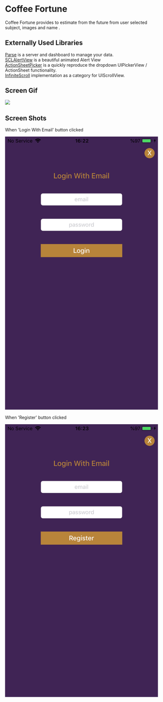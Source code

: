 <h1>Coffee Fortune</h1>
Coffee Fortune provides to estimate from the future from user selected subject, images and name .

<h2>Externally Used Libraries</h2>
<a href = "https://parseplatform.org/" >Parse</a> is a server and dashboard to manage your data.</br>
<a href = "https://github.com/vikmeup/SCLAlertView-Swift" >SCLAlertView</a> is a beautiful animated Alert View</br>
<a href = "https://github.com/skywinder/ActionSheetPicker-3.0">ActionSheetPicker</a> is a quickly reproduce the dropdown UIPickerView / ActionSheet functionality.</br>
<a href = "https://github.com/pronebird/UIScrollView-InfiniteScroll">InfiniteScroll</a> implementation as a category for UIScrollView.

<h2>Screen Gif</h2>

![](cofFor.gif)

<h2>Screen Shots</h2>

When 'Login With Email' button clicked

![Screenshot](ss1.png)

When 'Register' button clicked

![img](ss2.png)






